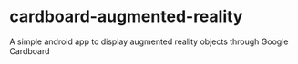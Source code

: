 # cardboard-augmented-reality
A simple android app to display augmented reality objects through Google Cardboard
